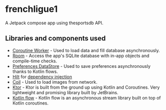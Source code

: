 # frenchligue1

A Jetpack compose app using thesportsdb API.

Libraries and components used
--------------
* [Coroutine Worker][0] - Used to load data and fill database asynchronously.
* [Room][1] - Access the app's SQLite database with in-app objects and compile-time checks.
* [Preferences DataStore][2] - Used to save preferences asynchronously thanks to Kotlin flows.
* [Hilt][3] for [dependency injection][4]
* [Coil][5] - Used to load images from network.
* [Ktor][6] - Ktor is built from the ground up using Kotlin and Coroutines. Very lightweight and promising library built by JetBrains.
* [Kotlin flow][7] - Kotlin flow is an asynchronous stream library built on top of Kotlin coroutines.

[0]: https://developer.android.com/topic/libraries/architecture/workmanager/advanced/coroutineworker
[1]: https://developer.android.com/topic/libraries/architecture/room
[2]: https://developer.android.com/topic/libraries/architecture/datastore
[3]: https://developer.android.com/training/dependency-injection/hilt-android
[4]: https://developer.android.com/training/dependency-injection
[5]: https://coil-kt.github.io/coil/compose/
[6]: https://ktor.io/
[7]: https://developer.android.com/kotlin/flow

